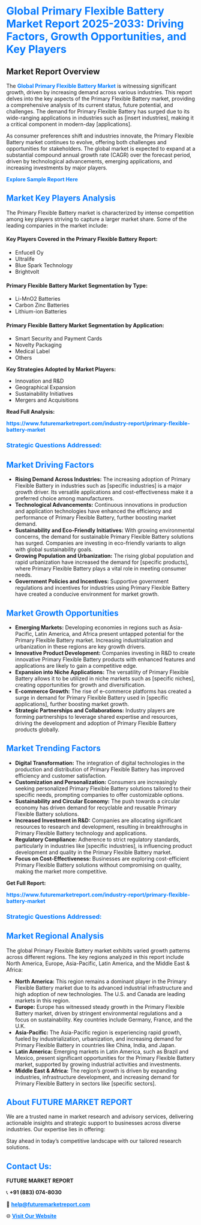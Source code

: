 <h1 style="color: #007BFF;">Global Primary Flexible Battery Market Report 2025-2033: Driving Factors, Growth Opportunities, and Key Players</h1>

<section id="overview">
<h2>Market Report Overview</h2>
<p>The <a href="https://www.futuremarketreport.com/industry-report/primary-flexible-battery-market" style="color: #007BFF; text-decoration: none;"><strong>Global Primary Flexible Battery Market</strong></a> is witnessing significant growth, driven by increasing demand across various industries. This report delves into the key aspects of the Primary Flexible Battery market, providing a comprehensive analysis of its current status, future potential, and challenges. The demand for Primary Flexible Battery has surged due to its wide-ranging applications in industries such as [insert industries], making it a critical component in modern-day [applications].</p>
<p>As consumer preferences shift and industries innovate, the Primary Flexible Battery market continues to evolve, offering both challenges and opportunities for stakeholders. The global market is expected to expand at a substantial compound annual growth rate (CAGR) over the forecast period, driven by technological advancements, emerging applications, and increasing investments by major players.</p>
</section>

<section id="overview">
<p><a href="https://www.futuremarketreport.com/request-sample/reportId=42943" style="color: #007BFF; text-decoration: none;"><strong>Explore Sample Report Here</strong></a></p>
</section>

<section id="key-players">
<h2 style="color: #007BFF;">Market Key Players Analysis</h2>
<p>The Primary Flexible Battery market is characterized by intense competition among key players striving to capture a larger market share. Some of the leading companies in the market include:</p>
<h4>Key Players Covered in the Primary Flexible Battery Report:</h4>
<ul><li>Enfucell Oy</li><li>Ultralife</li><li>Blue Spark Technology</li><li>Brightvolt</li></ul>
<h4>Primary Flexible Battery Market Segmentation by Type:</h4>
<ul><li>Li-MnO2 Batteries</li><li>Carbon Zinc Batteries</li><li>Lithium-ion Batteries</li></ul>

<h4>Primary Flexible Battery Market Segmentation by Application:</h4>
<ul><li>Smart Security and Payment Cards</li><li>Novelty Packaging</li><li>Medical Label</li><li>Others</li></ul>
<p><strong>Key Strategies Adopted by Market Players:</strong></p>
<ul>
<li>Innovation and R&D</li>
<li>Geographical Expansion</li>
<li>Sustainability Initiatives</li>
<li>Mergers and Acquisitions</li>
</ul>
</section>

<section>
<p><strong>Read Full Analysis: </strong></p><a href="https://www.futuremarketreport.com/industry-report/primary-flexible-battery-market" style="color: #007BFF; text-decoration: none;"><strong>https://www.futuremarketreport.com/industry-report/primary-flexible-battery-market</strong></a>
<h3 style="color: #007BFF;">Strategic Questions Addressed:</h3>
</section>

<section id="driving-factors">
<h2 style="color: #007BFF;">Market Driving Factors</h2>
<ul>
<li><strong>Rising Demand Across Industries:</strong> The increasing adoption of Primary Flexible Battery in industries such as [specific industries] is a major growth driver. Its versatile applications and cost-effectiveness make it a preferred choice among manufacturers.</li>
<li><strong>Technological Advancements:</strong> Continuous innovations in production and application technologies have enhanced the efficiency and performance of Primary Flexible Battery, further boosting market demand.</li>
<li><strong>Sustainability and Eco-Friendly Initiatives:</strong> With growing environmental concerns, the demand for sustainable Primary Flexible Battery solutions has surged. Companies are investing in eco-friendly variants to align with global sustainability goals.</li>
<li><strong>Growing Population and Urbanization:</strong> The rising global population and rapid urbanization have increased the demand for [specific products], where Primary Flexible Battery plays a vital role in meeting consumer needs.</li>
<li><strong>Government Policies and Incentives:</strong> Supportive government regulations and incentives for industries using Primary Flexible Battery have created a conducive environment for market growth.</li>
</ul>
</section>

<section id="growth-opportunities">
<h2 style="color: #007BFF;">Market Growth Opportunities</h2>
<ul>
<li><strong>Emerging Markets:</strong> Developing economies in regions such as Asia-Pacific, Latin America, and Africa present untapped potential for the Primary Flexible Battery market. Increasing industrialization and urbanization in these regions are key growth drivers.</li>
<li><strong>Innovative Product Development:</strong> Companies investing in R&D to create innovative Primary Flexible Battery products with enhanced features and applications are likely to gain a competitive edge.</li>
<li><strong>Expansion into Niche Applications:</strong> The versatility of Primary Flexible Battery allows it to be utilized in niche markets such as [specific niches], creating opportunities for growth and diversification.</li>
<li><strong>E-commerce Growth:</strong> The rise of e-commerce platforms has created a surge in demand for Primary Flexible Battery used in [specific applications], further boosting market growth.</li>
<li><strong>Strategic Partnerships and Collaborations:</strong> Industry players are forming partnerships to leverage shared expertise and resources, driving the development and adoption of Primary Flexible Battery products globally.</li>
</ul>
</section>

<section id="trending-factors">
<h2 style="color: #007BFF;">Market Trending Factors</h2>
<ul>
<li><strong>Digital Transformation:</strong> The integration of digital technologies in the production and distribution of Primary Flexible Battery has improved efficiency and customer satisfaction.</li>
<li><strong>Customization and Personalization:</strong> Consumers are increasingly seeking personalized Primary Flexible Battery solutions tailored to their specific needs, prompting companies to offer customizable options.</li>
<li><strong>Sustainability and Circular Economy:</strong> The push towards a circular economy has driven demand for recyclable and reusable Primary Flexible Battery solutions.</li>
<li><strong>Increased Investment in R&D:</strong> Companies are allocating significant resources to research and development, resulting in breakthroughs in Primary Flexible Battery technology and applications.</li>
<li><strong>Regulatory Compliance:</strong> Adherence to strict regulatory standards, particularly in industries like [specific industries], is influencing product development and quality in the Primary Flexible Battery market.</li>
<li><strong>Focus on Cost-Effectiveness:</strong> Businesses are exploring cost-efficient Primary Flexible Battery solutions without compromising on quality, making the market more competitive.</li>
</ul>
</section>

<section>
<p><strong>Get Full Report: </strong></p><a href="https://www.futuremarketreport.com/industry-report/primary-flexible-battery-market" style="color: #007BFF; text-decoration: none;"><strong>https://www.futuremarketreport.com/industry-report/primary-flexible-battery-market</strong></a>
<h3 style="color: #007BFF;">Strategic Questions Addressed:</h3>
</section>


<section id="regional-analysis">
<h2 style="color: #007BFF;">Market Regional Analysis</h2>
<p>The global Primary Flexible Battery market exhibits varied growth patterns across different regions. The key regions analyzed in this report include North America, Europe, Asia-Pacific, Latin America, and the Middle East & Africa:</p>
<ul>
<li><strong>North America:</strong> This region remains a dominant player in the Primary Flexible Battery market due to its advanced industrial infrastructure and high adoption of new technologies. The U.S. and Canada are leading markets in this region.</li>
<li><strong>Europe:</strong> Europe has witnessed steady growth in the Primary Flexible Battery market, driven by stringent environmental regulations and a focus on sustainability. Key countries include Germany, France, and the U.K.</li>
<li><strong>Asia-Pacific:</strong> The Asia-Pacific region is experiencing rapid growth, fueled by industrialization, urbanization, and increasing demand for Primary Flexible Battery in countries like China, India, and Japan.</li>
<li><strong>Latin America:</strong> Emerging markets in Latin America, such as Brazil and Mexico, present significant opportunities for the Primary Flexible Battery market, supported by growing industrial activities and investments.</li>
<li><strong>Middle East & Africa:</strong> The region’s growth is driven by expanding industries, infrastructure development, and increasing demand for Primary Flexible Battery in sectors like [specific sectors].</li>
</ul>
</section>

<footer>
<h2 style="color: #007BFF;">About FUTURE MARKET REPORT</h2>
<p>We are a trusted name in market research and advisory services, delivering actionable insights and strategic support to businesses across diverse industries. Our expertise lies in offering:</p>

<p>Stay ahead in today’s competitive landscape with our tailored research solutions.</p>

<h2 style="color: #007BFF;">Contact Us:</h2>
<p><strong>FUTURE MARKET REPORT</strong></p>
<p>📞 <strong>+91 (883) 074-8030</strong></p>
<p>📧 <strong><a href="mailto:help@futuremarketreport.com" style="color: #007BFF;">help@futuremarketreport.com</a></strong></p>
<p>🌐 <strong><a href="https://www.futuremarketreport.com/" style="color: #007BFF;">Visit Our Website</a></strong></p>
</footer>